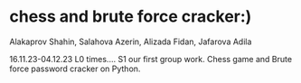 # chess and brute force cracker:)
 Alakaprov Shahin, Salahova Azerin, Alizada Fidan, Jafarova Adila

16.11.23-04.12.23   L0 times.... S1
our first group work. Chess game and Brute force password cracker on Python. 
